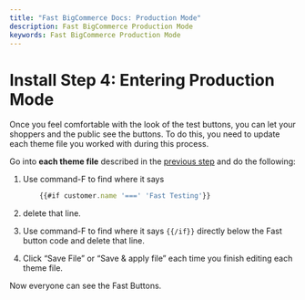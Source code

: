 ```yaml
---
title: "Fast BigCommerce Docs: Production Mode"
description: Fast BigCommerce Production Mode
keywords: Fast BigCommerce Production Mode
---
```


# Install Step 4: Entering Production Mode

Once you feel comfortable with the look of the test buttons, you can let your shoppers and the public see the buttons. To do this, you need to update each theme file you worked with during this process.

Go into **each theme file** described in the [previous step](/developer-portal/for-developers/bigcommerce/install/steps/) and do the following:

1. Use command-F to find where it says

   ```javascript
       {{#if customer.name '===' 'Fast Testing'}}
   ```

2. delete that line.
3. Use command-F to find where it says `{{/if}}` directly below the Fast button code and delete that line.
4. Click “Save File” or “Save & apply file” each time you finish editing each theme file.

Now everyone can see the Fast Buttons.
